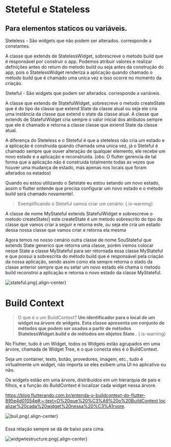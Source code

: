# Steteful e Stateless

## Para elementos staticos ou variáveis.

Steteless - São widgets que não podem ser alterados.
corresponde a constantes.

A classe que extends de StatelessWidget, sobrescreve o metodo build que é responsável por construir o app.
Podemos atribuir valores e realizar definições antes do return do metodo build ou seja antes da construção do app, pois o StatelessWidget  renderiza a aplicação quando chamado o método build que é chamado uma unica vez e isso ocorre no momento da criação.

Steteful - São widgets que podem ser alterados.
corresponde a variáveis.

A classe que extends de StatefulWidget, sobrescreve o metodo createState que é do tipo da classe que extend State da classe atual ou seja ele cria uma instância da classe que extend o state da classe atual.
A classe que extends de StatefulWidget cria sempre o valor inicial dos atributos sempre que ele é chamado e retorna a classe classe que extend State da classe atual.

A diferença do Steteless e o Steteful é que a steteless não cria um estado e a aplicação é construida quando chamada uma unica vez, já o Steteful é chamado sempre que ouver alteração de qualquer elemento, ele recebe um novo estado e a aplicação e reconstruida. (obs: O flutter gerencia de tal forma que a aplicação não é construida totalmente todas as vezes que houver uma mudança de estado, mas apenas nos locais que foram alterados os estados)

Quando eu estou utilizando o Setstate eu estou setando um novo estado, assim o flutter entende que precisa configurar um novo estado e o método build será chamado novamente!.

> Exemplificando o Steteful vamos criar um cenário:
{.is-warning}


A classe de nome MyStateful extends StatefulWidget e sobrescreve o metodo createState() este createState é um metodo sobrescrito do tipo da classe que vamos criar a seguir e retorna este, ou seja ele cria um estado dessa nossa classe que vamos criar e retorna ela mesma

Agora temos no nosso cenário outra classe de nome SouStateful que extends State generico que retorna uma classe, porém iremos colocar nesse State a classe MyStateful para ser retornada essa classe MyStateful e que possui a sobrescrita do método build que é responsável pela criação da nossa aplicação, sendo assim como ela sempre retorna o stado da classe anterior sempre que eu setar um novo estado ele chama o metodo build reconstroi a aplicação e retorna o novo estado da classe MyStateful.


![stateful.png](/stateful.png){.align-center}


# Build Context

> O que é o um BuildContext?
> **Um identificador para o local de um widget na árvore de widgets.
Esta classe apresenta um conjunto de métodos que podem ser usados ​​a partir de métodos StatelessWidget.build e de métodos em objetos State .**
{.is-warning}

No Flutter, tudo é um Widget, todos os Widgets estão agrupados em uma árvore, chamada de Widget Tree, e o que conecta eles é o BuildContext.

Seja um container, texto, botão, provedores, imagem, etc., tudo é virtualmente um widget, não importa se eles exibem uma UI no aplicativo ou não.

Os widgets estão em uma árvore, distribuídos em um hierarquia de pais e filhos, e a função do BuildContext é localizar cada widget nessa árvore.

https://blog.flutterando.com.br/entenda-o-buildcontext-do-flutter-895e4d01054e#:~:text=O%20que%20%C3%A9%20o%20BuildContext,localizar%20cada%20widget%20nessa%20%C3%A1rvore.

![buil.png](/buil.png){.align-center}

##### 
Essa relação sempre se dá de baixo para cima.

![widgwtestructure.png](/widgwtestructure.png){.align-center}

